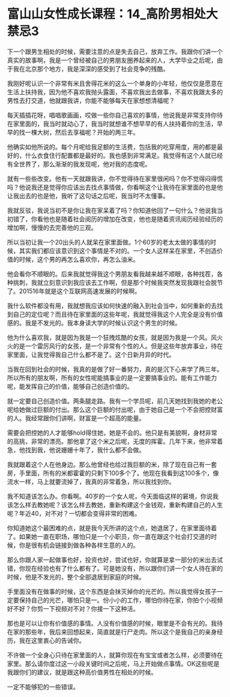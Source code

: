 # 富山山女性成长课程：14_高阶男相处大禁忌3

下一个跟男生相处的时候，需要注意的点是失去自己，放弃工作。我跟你们讲一个真实的故事啊，我是一个曾经被自己的男朋友圈养起来的人，大学毕业之后呢，由于我在北京那个地方，我是深深的感受到了社会竞争的残酷。

我刚好呢认识一个非常有米且舍得花米的这么一个单身的小年轻，他仅仅是愿意在生活上扶持我，因为他不喜欢我抛头露面，不喜欢我出去做事，不喜欢我跟太多的男性去打交道，他就跟我讲，你能不能够每天在家想想清福呢？

每天插插花呀，唱唱歌画画，哎做一些你自己喜欢的事情，他说我是非常支持你待在家里面的，我当时就动心了，我当时就想谁不想早早的有人扶持着你的生活，早早的找一棵大树，然后去享福呢？开始的两三年。

他确实如他所说的。每个月呢给我足额的生活费，包括我的吃穿用度，用的都是最好的，什么衣食住行配置都是最好的。我也感到非常满足。我觉得有这个人就已经有全世界了，那么渐渐的我发现呢，他对我的态度呢。

就有一些些改变。他有一天就跟我讲，你不觉得待在家里很闲吗？你不觉得闷得慌吗？他说我还是觉得你应该出去找点事情做，你看啊这个让我待在家里面的也是他让我出去的也是他，我听了这句话之后呢，我当时不太懂事。

我就反驳，我说当初不是你让我在家呆着了吗？你知道他回了一句什么？他说我当初错了，你看他也是随着社会阅历的增加在改变，他也是随着资讯阅历经验经历的增加啊，慢慢的去完善他的三观。

所以当初让我一个20出头的人就呆在家里面做。1个60岁的老太太做的事情的时候，其实我们都应该意识到这个事情是不对的。一个女人这样呆在家里，不创造价值的时候，这个男的再怎么喜欢你，再怎么油米。

他会看你不顺眼的。后来我就觉得我这个男朋友看我越来越不顺眼，各种找茬，各种挑刺，我就立刻意识到我应该去工作啊，但是那个时候我突然发现我跟社会脱节了。201516年就是这个互联网高速发展的时候啊。

我什么软件都没有用，我就想我应该如何快速的融入到社会当中，如何重新的去找到自己的定位呢？而且待在家里面的这些年呢，我就觉得我这个人完全是没有价值感的。我是不发光的。我本身读大学的时候认识这个男生的时候。

他为什么喜欢我，就是因为我是一个狂拽炫酷的女孩，就是因为我是一个风。风火火的是一个雷厉风行的女孩，是一个非常有个性的人。但是这些年放弃事业，待在家里面，让我觉得我自己什么都不是了。这个日新月异的时代。

当我在回到社会的时候，我真的是做了好一番努力，真的是沉下心来学了两三年。所以所有的朋友啊，所有的女性呢能搞事业的是一定要搞事业的。能有工作能力呢，能发挥自己的价值，能够自己创造价值的。

就一定要自己创造价值。两条腿走路。我有一个学员呢，前几天她找到我她的老公呢给她做过巨额的付出。那么这个巨额的付出呢，由于她自己是一个不会把控财富的人。我经常跟你们讲啊，财富是一个超高的能量。

需要会把控她的人才能够hold得住她，她是不会的。他只是有美貌啊，身材非常的高挑，非常的漂亮。那他拿了这个米之后呢，无度的挥霍。几年下来，他非常着急，他找到我，他说姗姗十年了，我什么都不会做。

我就跟着这个人在他身边。那么他曾经也给过我巨额的米，除了现在自己有一套房，手里面，所有的米都霍霍的只剩下100多个了。他现在我看到这100多个，像流水一样，马上就要流掉了，我真的非常着急，所以我找到你。

我不知道该怎么办。你看啊。40岁的一个女人呢，今天面临这样的窘境，你说我该怎么样去教她呢？该怎么样去教她，重新构建这个金钱观，重新构建自己的人生呢？年近40，对不对？一切都会变得非常的困难。

你知道她这个最困难的点，就是我今天所讲的这个点，她退居了，在家里面待着了。如果她一直在职场，哪怕只是一个小职员，你一直在跟这个社会打交道的时候，你是很有机会链接到做各种各样生意的人的。

那么你跟人家一起做事也好，投资也好，尝试也好，你就算是拿一部分的米出去试错，你现在经验也有了什么都有了。可是她没有，所以跟你们讲一个女人待在家的时候，他是不发光的，整个全部退居到家庭的时候。

手里面没有在做事的时候，这个东西是会抹灭掉你的光芒的。所以我觉得女孩子一定要保持自己的光芒，哪怕只是一。份小小的工作，哪怕你待在家，你拍个小视频好不好？你剪一下视频对不对？你接一下这种活。

那也是可以让你有价值感的事情。人没有价值感的时候，眼里是不会有光的。我待在家的那些年，我后来回想起来，简直就是行尸走肉。所以这个是我自己的亲身经历，我在这里衷心的告诫你。

不许做一个全身心只待在家里面的人，就算你现在有宝宝或者怎么样，必须要待在家里。那么请你度过这一小段关键时间之后呢，马上开始做点事情。OK这些呢是我跟你们的建议，就是跟这种高价值男性在相处的时候。

一定不能够犯的一些错误。